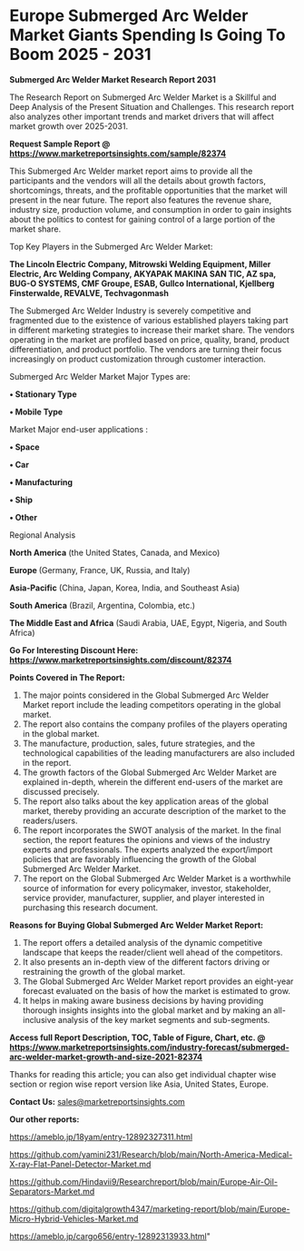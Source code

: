 # Europe Submerged Arc Welder Market Giants Spending Is Going To Boom 2025 - 2031

<strong>Submerged Arc Welder Market Research Report 2031</strong>

The Research Report on Submerged Arc Welder Market is a Skillful and Deep Analysis of the Present Situation and Challenges. This research report also analyzes other important trends and market drivers that will affect market growth over 2025-2031.

<strong>Request Sample Report @ <a href=https://www.marketreportsinsights.com/sample/82374>https://www.marketreportsinsights.com/sample/82374</a></strong>

This Submerged Arc Welder market report aims to provide all the participants and the vendors will all the details about growth factors, shortcomings, threats, and the profitable opportunities that the market will present in the near future. The report also features the revenue share, industry size, production volume, and consumption in order to gain insights about the politics to contest for gaining control of a large portion of the market share.

Top Key Players in the Submerged Arc Welder Market:

<strong>The Lincoln Electric Company, Mitrowski Welding Equipment, Miller Electric, Arc Welding Company, AKYAPAK MAKINA SAN TIC, AZ spa, BUG-O SYSTEMS, CMF Groupe, ESAB, Gullco International, Kjellberg Finsterwalde, REVALVE, Techvagonmash</strong>

The Submerged Arc Welder Industry is severely competitive and fragmented due to the existence of various established players taking part in different marketing strategies to increase their market share. The vendors operating in the market are profiled based on price, quality, brand, product differentiation, and product portfolio. The vendors are turning their focus increasingly on product customization through customer interaction.

Submerged Arc Welder Market Major Types are:

<strong>• Stationary Type

• Mobile Type</strong>

Market Major end-user applications :

<strong>• Space

• Car

• Manufacturing

• Ship

• Other</strong>

Regional Analysis

</u><strong><b>North America</b></strong> (the United States, Canada, and Mexico)

<strong><b>Europe </b></strong>(Germany, France, UK, Russia, and Italy)

<strong><b>Asia-Pacific</b></strong> (China, Japan, Korea, India, and Southeast Asia)

<strong><b>South America</b></strong> (Brazil, Argentina, Colombia, etc.)

<strong><b>The Middle East and Africa</b></strong> (Saudi Arabia, UAE, Egypt, Nigeria, and South Africa)

<strong>Go For Interesting Discount Here: <a href=https://www.marketreportsinsights.com/discount/82374>https://www.marketreportsinsights.com/discount/82374</a></strong>

<strong>Points Covered in The Report:</strong>
<ol>
  <li>The major points considered in the Global Submerged Arc Welder Market report include the leading competitors operating in the global market.</li>
  <li>The report also contains the company profiles of the players operating in the global market.</li>
  <li>The manufacture, production, sales, future strategies, and the technological capabilities of the leading manufacturers are also included in the report.</li>
  <li>The growth factors of the Global Submerged Arc Welder Market are explained in-depth, wherein the different end-users of the market are discussed precisely.</li>
  <li>The report also talks about the key application areas of the global market, thereby providing an accurate description of the market to the readers/users.</li>
  <li>The report incorporates the SWOT analysis of the market. In the final section, the report features the opinions and views of the industry experts and professionals. The experts analyzed the export/import policies that are favorably influencing the growth of the Global Submerged Arc Welder Market.</li>
  <li>The report on the Global Submerged Arc Welder Market is a worthwhile source of information for every policymaker, investor, stakeholder, service provider, manufacturer, supplier, and player interested in purchasing this research document.</li>
</ol>
<strong>Reasons for Buying Global Submerged Arc Welder Market Report:</strong>

<ol>
  <li>The report offers a detailed analysis of the dynamic competitive landscape that keeps the reader/client well ahead of the competitors.</li>
  <li>It also presents an in-depth view of the different factors driving or restraining the growth of the global market.</li>
  <li>The Global Submerged Arc Welder Market report provides an eight-year forecast evaluated on the basis of how the market is estimated to grow.</li>
  <li>It helps in making aware business decisions by having providing thorough insights insights into the global market and by making an all-inclusive analysis of the key market segments and sub-segments.</li>
</ol>
<strong>Access full Report Description, TOC, Table of Figure, Chart, etc. @ <a href=https://www.marketreportsinsights.com/industry-forecast/submerged-arc-welder-market-growth-and-size-2021-82374>https://www.marketreportsinsights.com/industry-forecast/submerged-arc-welder-market-growth-and-size-2021-82374</a></strong>


Thanks for reading this article; you can also get individual chapter wise section or region wise report version like Asia, United States, Europe.

<strong>Contact Us:</strong>
sales@marketreportsinsights.com

<strong>Our other reports:</strong>

<a href=https://ameblo.jp/18yam/entry-12892327311.html>https://ameblo.jp/18yam/entry-12892327311.html</a>

<a href=https://github.com/yamini231/Research/blob/main/North-America-Medical-X-ray-Flat-Panel-Detector-Market.md>https://github.com/yamini231/Research/blob/main/North-America-Medical-X-ray-Flat-Panel-Detector-Market.md</a>

<a href=https://github.com/Hindavii9/Researchreport/blob/main/Europe-Air-Oil-Separators-Market.md>https://github.com/Hindavii9/Researchreport/blob/main/Europe-Air-Oil-Separators-Market.md</a>

<a href=https://github.com/digitalgrowth4347/marketing-report/blob/main/Europe-Micro-Hybrid-Vehicles-Market.md>https://github.com/digitalgrowth4347/marketing-report/blob/main/Europe-Micro-Hybrid-Vehicles-Market.md</a>

<a href=https://ameblo.jp/cargo656/entry-12892313933.html>https://ameblo.jp/cargo656/entry-12892313933.html</a>"
